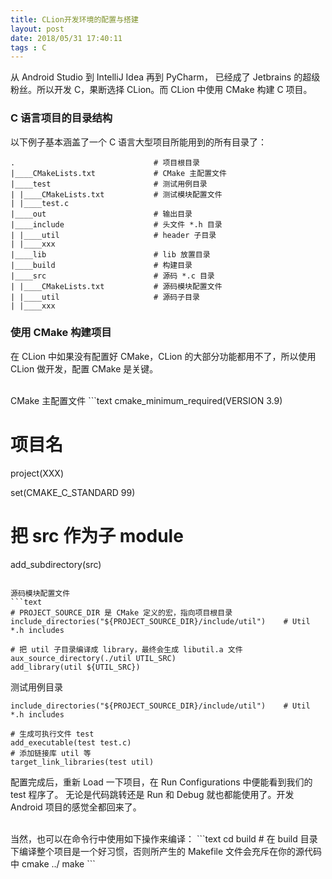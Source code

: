 ```yaml
---
title: CLion开发环境的配置与搭建
layout: post
date: 2018/05/31 17:40:11
tags : C
---
```

从 Android Studio 到 IntelliJ Idea 再到 PyCharm， 已经成了 Jetbrains 的超级粉丝。所以开发 C，果断选择 CLion。而 CLion 中使用 CMake 构建 C 项目。

### C 语言项目的目录结构
以下例子基本涵盖了一个 C 语言大型项目所能用到的所有目录了：
```text
.                               # 项目根目录
|____CMakeLists.txt             # CMake 主配置文件
|____test                       # 测试用例目录
| |____CMakeLists.txt           # 测试模块配置文件
| |____test.c
|____out                        # 输出目录
|____include                    # 头文件 *.h 目录
| |____util                     # header 子目录
| |____xxx
|____lib                        # lib 放置目录
|____build                      # 构建目录
|____src                        # 源码 *.c 目录
| |____CMakeLists.txt           # 源码模块配置文件
| |____util                     # 源码子目录
| |____xxx
```

### 使用 CMake 构建项目
在 CLion 中如果没有配置好 CMake，CLion 的大部分功能都用不了，所以使用 CLion 做开发，配置 CMake 是关键。

<br/>
CMake 主配置文件
```text
cmake_minimum_required(VERSION 3.9)

# 项目名
project(XXX)

set(CMAKE_C_STANDARD 99)

# 把 src 作为子 module
add_subdirectory(src)
```

源码模块配置文件
```text
# PROJECT_SOURCE_DIR 是 CMake 定义的宏，指向项目根目录
include_directories("${PROJECT_SOURCE_DIR}/include/util")    # Util *.h includes

# 把 util 子目录编译成 library，最终会生成 libutil.a 文件
aux_source_directory(./util UTIL_SRC)
add_library(util ${UTIL_SRC})
```

测试用例目录
```text
include_directories("${PROJECT_SOURCE_DIR}/include/util")    # Util *.h includes

# 生成可执行文件 test
add_executable(test test.c)
# 添加链接库 util 等
target_link_libraries(test util)
```
配置完成后，重新 Load 一下项目，在 Run Configurations 中便能看到我们的 test 程序了。 无论是代码跳转还是 Run 和 Debug 就也都能使用了。开发 Android 项目的感觉全都回来了。

<br/>
当然，也可以在命令行中使用如下操作来编译：
```text
cd build
# 在 build 目录下编译整个项目是一个好习惯，否则所产生的 Makefile 文件会充斥在你的源代码中
cmake ../
make
```

<br/>
